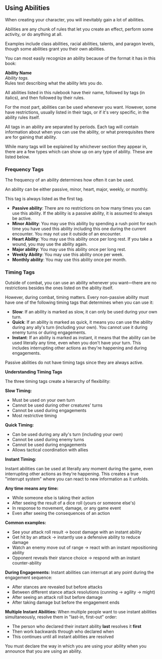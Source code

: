 ## Using Abilities

When creating your character, you will inevitably gain a lot of abilities.

Abilities are any chunk of rules that let you create an effect, perform some activity, or do anything at all.

Examples include class abilities, racial abilities, talents, and paragon levels, though some abilities grant you their own abilities.

You can most easily recognize an ability because of the format it has in this book:

**Ability Name**  
_Ability tags._  
Rules text describing what the ability lets you do.

All abilities listed in this rulebook have their name, followed by tags (in italics), and then followed by their rules.

For the most part, abilities can be used whenever you want. However, some have restrictions, usually listed in their tags, or if it's very specific, in the ability rules itself.

All tags in an ability are separated by periods. Each tag will contain information about when you can use the ability, or what prerequisites there are for gaining that ability.

While many tags will be explained by whichever section they appear in, there are a few types which can show up on any type of ability. These are listed below.

### Frequency Tags

The frequency of an ability determines how often it can be used.

An ability can be either passive, minor, heart, major, weekly, or monthly.

This tag is always listed as the first tag.

- **Passive ability**: There are no restrictions on how many times you can use this ability. If the ability is a passive ability, it is assumed to always be active.
- **Minor Ability**: You may use this ability by spending a rush point for each time you have used this ability including this one during the current encounter. You may not use it outside of an encounter.
- **Heart Ability**: You may use this ability once per long rest. If you take a wound, you may use the ability again.
- **Major ability**: You may use this ability once per long rest.
- **Weekly Ability**: You may use this ability once per week.
- **Monthly ability**: You may use this ability once per month.

### Timing Tags

Outside of combat, you can use an ability whenever you want—there are no restrictions besides the ones listed on the ability itself.

However, during combat, timing matters. Every non-passive ability must have one of the following timing tags that determines when you can use it:

- **Slow**: If an ability is marked as slow, it can only be used during your own turn.
- **Quick**: If an ability is marked as quick, it means you can use the ability during any ally's turn (including your own). You cannot use it during enemy turns or during engagements.
- **Instant**: If an ability is marked as instant, it means that the ability can be used literally any time, even when you don't have your turn. This includes interrupting other actions as they're happening and during engagements.

Passive abilities do not have timing tags since they are always active.

**Understanding Timing Tags**

The three timing tags create a hierarchy of flexibility:

**Slow Timing:**

- Must be used on your own turn
- Cannot be used during other creatures' turns
- Cannot be used during engagements
- Most restrictive timing

**Quick Timing:**

- Can be used during any ally's turn (including your own)
- Cannot be used during enemy turns
- Cannot be used during engagements
- Allows tactical coordination with allies

**Instant Timing:**

Instant abilities can be used at literally any moment during the game, even interrupting other actions as they're happening. This creates a true "interrupt system" where you can react to new information as it unfolds.

**Any time means any time:**

- While someone else is taking their action
- After seeing the result of a dice roll (yours or someone else's)
- In response to movement, damage, or any game event
- Even after seeing the consequences of an action

**Common examples:**

- See your attack roll result → boost damage with an instant ability
- Get hit by an attack → instantly use a defensive ability to reduce damage
- Watch an enemy move out of range → react with an instant repositioning ability
- Opponent reveals their stance choice → respond with an instant counter-ability

**During Engagements:**
Instant abilities can interrupt at any point during the engagement sequence:

- After stances are revealed but before attacks
- Between different stance attack resolutions (cunning → agility → might)
- After seeing an attack roll but before damage
- After taking damage but before the engagement ends

**Multiple Instant Abilities:**
When multiple people want to use instant abilities simultaneously, resolve them in "last-in, first-out" order:

- The person who declared their instant ability **last** resolves it **first**
- Then work backwards through who declared when
- This continues until all instant abilities are resolved

You must declare the way in which you are using your ability when you announce that you are using an ability.
